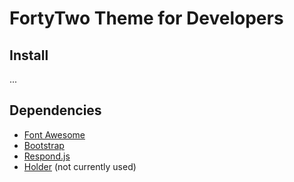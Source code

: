 # FortyTwo Theme for Developers

## Install

...

## Dependencies

* [Font Awesome](https://github.com/FortAwesome/Font-Awesome/releases)
* [Bootstrap](https://github.com/twbs/bootstrap/releases)
* [Respond.js](https://github.com/scottjehl/Respond/releases)
* [Holder](https://github.com/imsky/holder/releases) (not currently used)